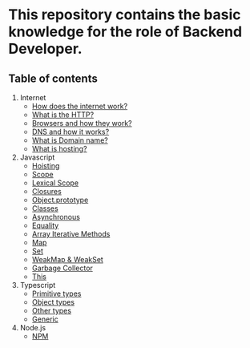 # This repository contains the basic knowledge for the role of Backend Developer.

## Table of contents
1. Internet
   - [How does the internet work?](./internet/how-does-the-internet-work.md)
   - [What is the HTTP?](./internet/what-is-the-http.md)
   - [Browsers and how they work?](./internet/browsers-and-how-they-work.md)
   - [DNS and how it works?](./internet/dns-and-how-it-works.md)
   - [What is Domain name?](./internet/what-is-domain-name.md)
   - [What is hosting?](./internet/what-is-hosting.md)
2. Javascript
   - [Hoisting](./javascript/hoisting.md)
   - [Scope](./javascript/scope.md)
   - [Lexical Scope](./javascript/lexical-scope.md)
   - [Closures](./javascript/closure.md)
   - [Object.prototype](./javascript/object-prototype.md)
   - [Classes](./javascript/classes.md)
   - [Asynchronous](./javascript/asynchronous.md)
   - [Equality](./javascript/equality.md)
   - [Array Iterative Methods](./javascript/array-iterative-methods.md)
   - [Map](./javascript/map.md)
   - [Set](./javascript/set.md)
   - [WeakMap & WeakSet](./javascript/weakmap-weakset.md)
   - [Garbage Collector](./javascript/garbage-collector.md)
   - [This](./javascript/this.md)
3. Typescript
   - [Primitive types](./typescript/primitive-types.md)
   - [Object types](./typescript/object-types.md)
   - [Other types](./typescript/other-types.md)
   - [Generic](./typescript/generic.md)
4. Node.js
   - [NPM](./nodejs/npm.md)